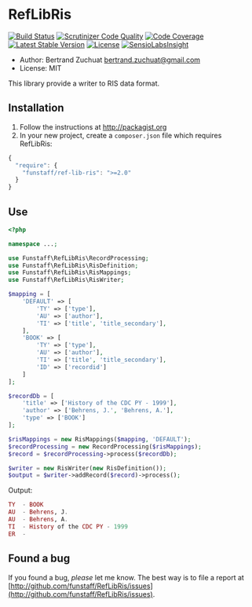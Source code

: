 RefLibRis
===

[![Build Status](https://travis-ci.org/Funstaff/RefLibRis.svg?branch=master)](https://travis-ci.org/Funstaff/RefLibRis)
[![Scrutinizer Code Quality](https://scrutinizer-ci.com/g/Funstaff/RefLibRis/badges/quality-score.png?b=master)](https://scrutinizer-ci.com/g/Funstaff/RefLibRis/?branch=master)
[![Code Coverage](https://scrutinizer-ci.com/g/Funstaff/RefLibRis/badges/coverage.png?b=master)](https://scrutinizer-ci.com/g/Funstaff/RefLibRis/?branch=master)
[![Latest Stable Version](https://poser.pugx.org/funstaff/ref-lib-ris/v/stable)](https://packagist.org/packages/funstaff/ref-lib-ris)
[![License](https://poser.pugx.org/funstaff/ref-lib-ris/license)](https://packagist.org/packages/funstaff/ref-lib-ris)
[![SensioLabsInsight](https://insight.sensiolabs.com/projects/0ae60c3a-8405-4e4f-baae-f5d697e367a9/mini.png)](https://insight.sensiolabs.com/projects/0ae60c3a-8405-4e4f-baae-f5d697e367a9)

* Author: Bertrand Zuchuat <bertrand.zuchuat@gmail.com>
* License: MIT

This library provide a writer to RIS data format.

## Installation

1. Follow the instructions at http://packagist.org
2. In your new project, create a `composer.json` file which requires
   RefLibRis:

```javascript
{
  "require": {
    "funstaff/ref-lib-ris": ">=2.0"
  }
}
```

## Use
```php
<?php

namespace ...;

use Funstaff\RefLibRis\RecordProcessing;
use Funstaff\RefLibRis\RisDefinition;
use Funstaff\RefLibRis\RisMappings;
use Funstaff\RefLibRis\RisWriter;

$mapping = [
    'DEFAULT' => [
        'TY' => ['type'],
        'AU' => ['author'],
        'TI' => ['title', 'title_secondary'],
    ],
    'BOOK' => [
        'TY' => ['type'],
        'AU' => ['author'],
        'TI' => ['title', 'title_secondary'],
        'ID' => ['recordid']
    ]
];

$recordDb = [
    'title' => ['History of the CDC PY - 1999'],
    'author' => ['Behrens, J.', 'Behrens, A.'],
    'type' => ['BOOK']
];

$risMappings = new RisMappings($mapping, 'DEFAULT');
$recordProcessing = new RecordProcessing($risMappings);
$record = $recordProcessing->process($recordDb);

$writer = new RisWriter(new RisDefinition());
$output = $writer->addRecord($record)->process();
```
Output:
```ex
TY  - BOOK
AU  - Behrens, J.
AU  - Behrens, A.
TI  - History of the CDC PY - 1999
ER  -

```

## Found a bug

If you found a bug, *please* let me know. The best way is to file a report at 
[http://github.com/funstaff/RefLibRis/issues](http://github.com/funstaff/RefLibRis/issues).
